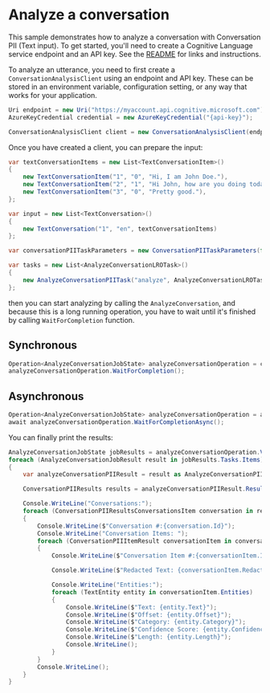 # Analyze a conversation

This sample demonstrates how to analyze a conversation with Conversation PII (Text input). To get started, you'll need to create a Cognitive Language service endpoint and an API key. See the [README](https://github.com/Azure/azure-sdk-for-net/blob/main/sdk/cognitivelanguage/Azure.AI.Language.Conversations/README.md) for links and instructions.

To analyze an utterance, you need to first create a `ConversationAnalysisClient` using an endpoint and API key. These can be stored in an environment variable, configuration setting, or any way that works for your application.

```C# Snippet:ConversationAnalysisClient_Create
Uri endpoint = new Uri("https://myaccount.api.cognitive.microsoft.com");
AzureKeyCredential credential = new AzureKeyCredential("{api-key}");

ConversationAnalysisClient client = new ConversationAnalysisClient(endpoint, credential);
```

Once you have created a client, you can prepare the input:

```C# Snippet:StartAnalyzeConversation_ConversationPII_Text_Input
var textConversationItems = new List<TextConversationItem>()
{
    new TextConversationItem("1", "0", "Hi, I am John Doe."),
    new TextConversationItem("2", "1", "Hi John, how are you doing today?"),
    new TextConversationItem("3", "0", "Pretty good."),
};

var input = new List<TextConversation>()
{
    new TextConversation("1", "en", textConversationItems)
};

var conversationPIITaskParameters = new ConversationPIITaskParameters(false, "2022-05-15-preview", new List<ConversationPIICategory>() { ConversationPIICategory.All }, false, null);

var tasks = new List<AnalyzeConversationLROTask>()
{
    new AnalyzeConversationPIITask("analyze", AnalyzeConversationLROTaskKind.ConversationalPIITask, conversationPIITaskParameters),
};
```

then you can start analyzing by calling the `AnalyzeConversation`, and because this is a long running operation, you have to wait until it's finished by calling `WaitForCompletion` function.

## Synchronous

```C# Snippet:StartAnalyzeConversation_StartAnalayzing
Operation<AnalyzeConversationJobState> analyzeConversationOperation = client.StartAnalyzeConversation(input, tasks);
analyzeConversationOperation.WaitForCompletion();
```

## Asynchronous

```C# Snippet:StartAnalyzeConversationAsync_StartAnalayzing
Operation<AnalyzeConversationJobState> analyzeConversationOperation = await client.StartAnalyzeConversationAsync(input, tasks);
await analyzeConversationOperation.WaitForCompletionAsync();
```

You can finally print the results:

```C# Snippet:StartAnalyzeConversation_ConversationPII_Text_Results
AnalyzeConversationJobState jobResults = analyzeConversationOperation.Value;
foreach (AnalyzeConversationJobResult result in jobResults.Tasks.Items)
{
    var analyzeConversationPIIResult = result as AnalyzeConversationPIIResult;

    ConversationPIIResults results = analyzeConversationPIIResult.Results;

    Console.WriteLine("Conversations:");
    foreach (ConversationPIIResultsConversationsItem conversation in results.Conversations)
    {
        Console.WriteLine($"Conversation #:{conversation.Id}");
        Console.WriteLine("Conversation Items: ");
        foreach (ConversationPIIItemResult conversationItem in conversation.ConversationItems)
        {
            Console.WriteLine($"Conversation Item #:{conversationItem.Id}");

            Console.WriteLine($"Redacted Text: {conversationItem.RedactedContent.Text}");

            Console.WriteLine("Entities:");
            foreach (TextEntity entity in conversationItem.Entities)
            {
                Console.WriteLine($"Text: {entity.Text}");
                Console.WriteLine($"Offset: {entity.Offset}");
                Console.WriteLine($"Category: {entity.Category}");
                Console.WriteLine($"Confidence Score: {entity.Confidence}");
                Console.WriteLine($"Length: {entity.Length}");
                Console.WriteLine();
            }
        }
        Console.WriteLine();
    }
}
```